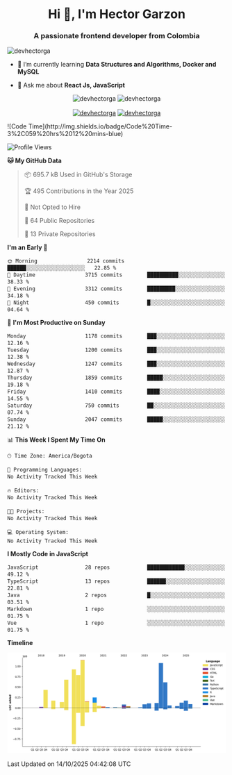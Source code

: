 <h1 align="center">Hi 👋, I'm Hector Garzon</h1>
<h3 align="center">A passionate frontend developer from Colombia</h3>

<p align="left"> <img src="https://komarev.com/ghpvc/?username=devhectorga" alt="devhectorga" /> </p>

- 🌱 I’m currently learning **Data Structures and Algorithms, Docker and MySQL**

- 💬 Ask me about **React Js, JavaScript**

<p align="center"> <img src="https://github-readme-stats.vercel.app/api?username=devhectorga&count_private=true&show_icons=true" alt="devhectorga" /> <img src="https://github-readme-stats.vercel.app/api/top-langs/?username=devhectorga&layout=compact" alt="devhectorga" /></p>

<p align="center">
<a href="https://twitter.com/devhectorga" target="blank"><img align="center" src="https://cdn.jsdelivr.net/npm/simple-icons@3.0.1/icons/twitter.svg" alt="devhectorga" height="20" width="20" /></a>
<a href="https://linkedin.com/in/devhectorga" target="blank"><img align="center" src="https://cdn.jsdelivr.net/npm/simple-icons@3.0.1/icons/linkedin.svg" alt="devhectorga" height="20" width="20" /></a>
</p>
<!--START_SECTION:waka-->
![Code Time](http://img.shields.io/badge/Code%20Time-3%2C059%20hrs%2012%20mins-blue)

![Profile Views](http://img.shields.io/badge/Profile%20Views-0-blue)

**🐱 My GitHub Data** 

> 📦 695.7 kB Used in GitHub's Storage 
 > 
> 🏆 495 Contributions in the Year 2025
 > 
> 🚫 Not Opted to Hire
 > 
> 📜 64 Public Repositories 
 > 
> 🔑 13 Private Repositories 
 > 
**I'm an Early 🐤** 

```text
🌞 Morning                2214 commits        ██████░░░░░░░░░░░░░░░░░░░   22.85 % 
🌆 Daytime                3715 commits        ██████████░░░░░░░░░░░░░░░   38.33 % 
🌃 Evening                3312 commits        █████████░░░░░░░░░░░░░░░░   34.18 % 
🌙 Night                  450 commits         █░░░░░░░░░░░░░░░░░░░░░░░░   04.64 % 
```
📅 **I'm Most Productive on Sunday** 

```text
Monday                   1178 commits        ███░░░░░░░░░░░░░░░░░░░░░░   12.16 % 
Tuesday                  1200 commits        ███░░░░░░░░░░░░░░░░░░░░░░   12.38 % 
Wednesday                1247 commits        ███░░░░░░░░░░░░░░░░░░░░░░   12.87 % 
Thursday                 1859 commits        █████░░░░░░░░░░░░░░░░░░░░   19.18 % 
Friday                   1410 commits        ████░░░░░░░░░░░░░░░░░░░░░   14.55 % 
Saturday                 750 commits         ██░░░░░░░░░░░░░░░░░░░░░░░   07.74 % 
Sunday                   2047 commits        █████░░░░░░░░░░░░░░░░░░░░   21.12 % 
```


📊 **This Week I Spent My Time On** 

```text
🕑︎ Time Zone: America/Bogota

💬 Programming Languages: 
No Activity Tracked This Week

🔥 Editors: 
No Activity Tracked This Week

🐱‍💻 Projects: 
No Activity Tracked This Week

💻 Operating System: 
No Activity Tracked This Week
```

**I Mostly Code in JavaScript** 

```text
JavaScript               28 repos            ████████████░░░░░░░░░░░░░   49.12 % 
TypeScript               13 repos            ██████░░░░░░░░░░░░░░░░░░░   22.81 % 
Java                     2 repos             █░░░░░░░░░░░░░░░░░░░░░░░░   03.51 % 
Markdown                 1 repo              ░░░░░░░░░░░░░░░░░░░░░░░░░   01.75 % 
Vue                      1 repo              ░░░░░░░░░░░░░░░░░░░░░░░░░   01.75 % 
```



**Timeline**

![Lines of Code chart](https://raw.githubusercontent.com/devHectorGa/devHectorGa/master/assets/bar_graph.png)


 Last Updated on 14/10/2025 04:42:08 UTC
<!--END_SECTION:waka-->
